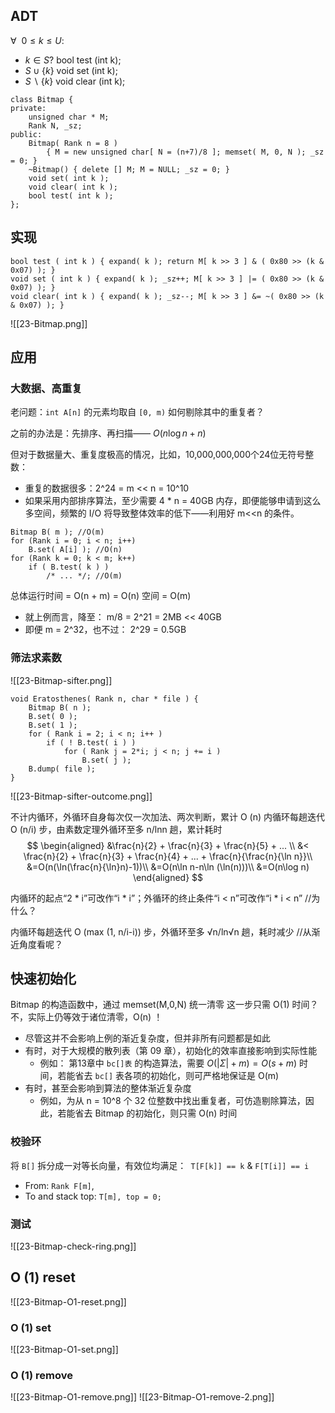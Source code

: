 ## ADT
$\forall\ \ 0\le k\le U:$
- $k\in S?$    bool test (int k);
- $S\cup \{k\}$  void set (int k);
- $S \backslash \{k\}$    void clear (int k);

```
class Bitmap {
private:
	unsigned char * M;
	Rank N, _sz;
public:
	Bitmap( Rank n = 8 )
		{ M = new unsigned char[ N = (n+7)/8 ]; memset( M, 0, N ); _sz = 0; }
	~Bitmap() { delete [] M; M = NULL; _sz = 0; }
	void set( int k ); 
	void clear( int k ); 
	bool test( int k );
};
```

## 实现
```
bool test ( int k ) { expand( k ); return M[ k >> 3 ] & ( 0x80 >> (k & 0x07) ); }
void set ( int k ) { expand( k ); _sz++; M[ k >> 3 ] |= ( 0x80 >> (k & 0x07) ); }
void clear( int k ) { expand( k ); _sz--; M[ k >> 3 ] &= ~( 0x80 >> (k & 0x07) ); }
```

![[23-Bitmap.png]]

## 应用
### 大数据、高重复
老问题：`int A[n]` 的元素均取自 `[0, m)` 如何剔除其中的重复者？

之前的办法是：先排序、再扫描—— $O(n\log n+n)$

但对于数据量大、重复度极高的情况，比如，10,000,000,000个24位无符号整数：
- 重复的数据很多：2^24 = m << n = 10^10
- 如果采用内部排序算法，至少需要 4 * n = 40GB 内存，即便能够申请到这么多空间，频繁的 I/O 将导致整体效率的低下——利用好 m<<n 的条件。

```
Bitmap B( m ); //O(m)
for (Rank i = 0; i < n; i++)
	B.set( A[i] ); //O(n)
for (Rank k = 0; k < m; k++)
	if ( B.test( k ) )
		/* ... */; //O(m)

```

总体运行时间 = O(n + m) = O(n)
空间 = O(m) 
- 就上例而言，降至： m/8 = 2^21 = 2MB << 40GB 
- 即便 m = 2^32，也不过： 2^29 = 0.5GB

### 筛法求素数
![[23-Bitmap-sifter.png]]
```
void Eratosthenes( Rank n, char * file ) {
	Bitmap B( n ); 
	B.set( 0 );
	B.set( 1 );
	for ( Rank i = 2; i < n; i++ )
		if ( ! B.test( i ) )
			for ( Rank j = 2*i; j < n; j += i )
				B.set( j );
	B.dump( file );
}

```

![[23-Bitmap-sifter-outcome.png]]

不计内循环，外循环自身每次仅一次加法、两次判断，累计 O (n)
内循环每趟迭代 O (n/i) 步，由素数定理外循环至多 n/lnn 趟，累计耗时
$$
\begin{aligned}
&\frac{n}{2} + \frac{n}{3} + \frac{n}{5} + ... \\
&< \frac{n}{2} + \frac{n}{3} + \frac{n}{4} + ... + \frac{n}{\frac{n}{\ln n}}\\
&=O(n(\ln(\frac{n}{\ln}n)-1))\\
&=O(n\ln n-n\ln (\ln(n)))\\
&=O(n\log n)
\end{aligned}
$$

内循环的起点“2 * i”可改作“i * i”；外循环的终止条件“i < n”可改作“i * i < n” //为什么？ 

内循环每趟迭代 O (max (1, n/i-i)) 步，外循环至多 √n/ln√n 趟，耗时减少 //从渐近角度看呢？

## 快速初始化
Bitmap 的构造函数中，通过 memset(M,0,N) 统一清零
这一步只需 O(1) 时间？不，实际上仍等效于诸位清零，O(n) ！

- 尽管这并不会影响上例的渐近复杂度，但并非所有问题都是如此
- 有时，对于大规模的散列表（第 09 章），初始化的效率直接影响到实际性能
	- 例如： 第13章中 `bc[]表` 的构造算法，需要 $O(|Σ|+m) = O(s+m)$ 时间，若能省去 `bc[]` 表各项的初始化，则可严格地保证是 O(m)
- 有时，甚至会影响到算法的整体渐近复杂度
	- 例如，为从 n = 10^8 个 32 位整数中找出重复者，可仿造剔除算法，因此，若能省去 Bitmap 的初始化，则只需 O(n) 时间

### 校验环
将 `B[]` 拆分成一对等长向量，有效位均满足：` T[F[k]] == k` & `F[T[i]] == i`

- From: `Rank F[m]`,
- To and stack top: `T[m], top = 0;`

### 测试
![[23-Bitmap-check-ring.png]]

## O (1) reset
![[23-Bitmap-O1-reset.png]]

### O (1) set
![[23-Bitmap-O1-set.png]]

### O (1) remove
![[23-Bitmap-O1-remove.png]]
![[23-Bitmap-O1-remove-2.png]]